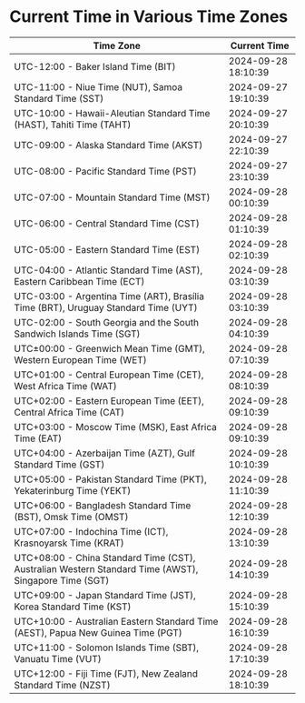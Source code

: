 # Current Time in Various Time Zones

| Time Zone | Current Time |
|-----------|--------------|
| UTC-12:00 - Baker Island Time (BIT) | 2024-09-28 18:10:39 |
| UTC-11:00 - Niue Time (NUT), Samoa Standard Time (SST) | 2024-09-27 19:10:39 |
| UTC-10:00 - Hawaii-Aleutian Standard Time (HAST), Tahiti Time (TAHT) | 2024-09-27 20:10:39 |
| UTC-09:00 - Alaska Standard Time (AKST) | 2024-09-27 22:10:39 |
| UTC-08:00 - Pacific Standard Time (PST) | 2024-09-27 23:10:39 |
| UTC-07:00 - Mountain Standard Time (MST) | 2024-09-28 00:10:39 |
| UTC-06:00 - Central Standard Time (CST) | 2024-09-28 01:10:39 |
| UTC-05:00 - Eastern Standard Time (EST) | 2024-09-28 02:10:39 |
| UTC-04:00 - Atlantic Standard Time (AST), Eastern Caribbean Time (ECT) | 2024-09-28 03:10:39 |
| UTC-03:00 - Argentina Time (ART), Brasília Time (BRT), Uruguay Standard Time (UYT) | 2024-09-28 03:10:39 |
| UTC-02:00 - South Georgia and the South Sandwich Islands Time (SGT) | 2024-09-28 04:10:39 |
| UTC±00:00 - Greenwich Mean Time (GMT), Western European Time (WET) | 2024-09-28 07:10:39 |
| UTC+01:00 - Central European Time (CET), West Africa Time (WAT) | 2024-09-28 08:10:39 |
| UTC+02:00 - Eastern European Time (EET), Central Africa Time (CAT) | 2024-09-28 09:10:39 |
| UTC+03:00 - Moscow Time (MSK), East Africa Time (EAT) | 2024-09-28 09:10:39 |
| UTC+04:00 - Azerbaijan Time (AZT), Gulf Standard Time (GST) | 2024-09-28 10:10:39 |
| UTC+05:00 - Pakistan Standard Time (PKT), Yekaterinburg Time (YEKT) | 2024-09-28 11:10:39 |
| UTC+06:00 - Bangladesh Standard Time (BST), Omsk Time (OMST) | 2024-09-28 12:10:39 |
| UTC+07:00 - Indochina Time (ICT), Krasnoyarsk Time (KRAT) | 2024-09-28 13:10:39 |
| UTC+08:00 - China Standard Time (CST), Australian Western Standard Time (AWST), Singapore Time (SGT) | 2024-09-28 14:10:39 |
| UTC+09:00 - Japan Standard Time (JST), Korea Standard Time (KST) | 2024-09-28 15:10:39 |
| UTC+10:00 - Australian Eastern Standard Time (AEST), Papua New Guinea Time (PGT) | 2024-09-28 16:10:39 |
| UTC+11:00 - Solomon Islands Time (SBT), Vanuatu Time (VUT) | 2024-09-28 17:10:39 |
| UTC+12:00 - Fiji Time (FJT), New Zealand Standard Time (NZST) | 2024-09-28 18:10:39 |
